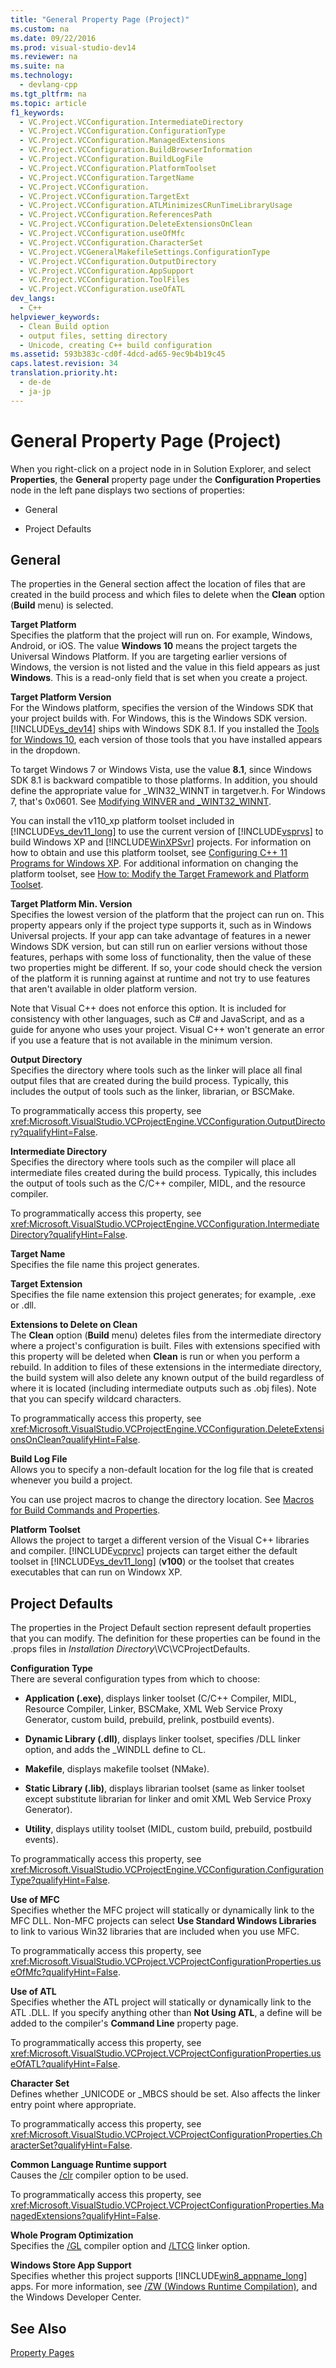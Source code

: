 ```yaml
---
title: "General Property Page (Project)"
ms.custom: na
ms.date: 09/22/2016
ms.prod: visual-studio-dev14
ms.reviewer: na
ms.suite: na
ms.technology: 
  - devlang-cpp
ms.tgt_pltfrm: na
ms.topic: article
f1_keywords: 
  - VC.Project.VCConfiguration.IntermediateDirectory
  - VC.Project.VCConfiguration.ConfigurationType
  - VC.Project.VCConfiguration.ManagedExtensions
  - VC.Project.VCConfiguration.BuildBrowserInformation
  - VC.Project.VCConfiguration.BuildLogFile
  - VC.Project.VCConfiguration.PlatformToolset
  - VC.Project.VCConfiguration.TargetName
  - VC.Project.VCConfiguration.
  - VC.Project.VCConfiguration.TargetExt
  - VC.Project.VCConfiguration.ATLMinimizesCRunTimeLibraryUsage
  - VC.Project.VCConfiguration.ReferencesPath
  - VC.Project.VCConfiguration.DeleteExtensionsOnClean
  - VC.Project.VCConfiguration.useOfMfc
  - VC.Project.VCConfiguration.CharacterSet
  - VC.Project.VCGeneralMakefileSettings.ConfigurationType
  - VC.Project.VCConfiguration.OutputDirectory
  - VC.Project.VCConfiguration.AppSupport
  - VC.Project.VCConfiguration.ToolFiles
  - VC.Project.VCConfiguration.useOfATL
dev_langs: 
  - C++
helpviewer_keywords: 
  - Clean Build option
  - output files, setting directory
  - Unicode, creating C++ build configuration
ms.assetid: 593b383c-cd0f-4dcd-ad65-9ec9b4b19c45
caps.latest.revision: 34
translation.priority.ht: 
  - de-de
  - ja-jp
---
```

# General Property Page (Project)
When you right-click on a project node in in Solution Explorer, and select **Properties**, the **General** property page under the **Configuration Properties** node in the left pane displays two sections of properties:  
  
-   General  
  
-   Project Defaults  
  
## General  
 The properties in the General section affect the location of files that are created in the build process and which files to delete when the **Clean** option (**Build** menu) is selected.  
  
 **Target Platform**  
 Specifies the platform that the project will run on. For example, Windows, Android, or iOS. The value **Windows 10** means the project targets the Universal Windows Platform. If you are targeting earlier versions of Windows, the version is not listed and the value in this field appears as just **Windows**. This is a read-only field that is set when you create a project.  
  
 **Target Platform Version**  
 For the Windows platform, specifies the version of the Windows SDK that your project builds with. For Windows, this is the Windows SDK version. [!INCLUDE[vs_dev14](../vs140/includes/vs_dev14_md.md)] ships with Windows SDK 8.1. If you installed the [Tools for Windows 10](http://go.microsoft.com/fwlink/p/?LinkId=617631), each version of those tools that you have installed appears in the dropdown.  
  
 To target Windows 7 or Windows Vista, use the value **8.1**, since Windows SDK 8.1 is backward compatible to those platforms. In addition, you should define the appropriate value for _WIN32_WINNT in targetver.h. For Windows 7, that's 0x0601. See [Modifying WINVER and _WINT32_WINNT](../vs140/modifying-winver-and-_win32_winnt.md).  
  
 You can install the v110_xp platform toolset included in [!INCLUDE[vs_dev11_long](../vs140/includes/vs_dev11_long_md.md)] to use the current version of [!INCLUDE[vsprvs](../vs140/includes/vsprvs_md.md)] to build Windows XP and [!INCLUDE[WinXPSvr](../vs140/includes/winxpsvr_md.md)] projects. For information on how to obtain and use this platform toolset, see [Configuring C++ 11 Programs for Windows XP](../vs140/configuring-programs-for-windows-xp.md). For additional information on changing the platform toolset, see [How to: Modify the Target Framework and Platform Toolset](../vs140/how-to--modify-the-target-framework-and-platform-toolset.md).  
  
 **Target Platform Min. Version**  
 Specifies the lowest version of the platform that the project can run on. This property appears only if the project type supports it, such as in Windows Universal projects. If your app can take advantage of features in a newer Windows SDK version, but can still run on earlier versions without those features, perhaps with some loss of functionality, then the value of these two properties might be different. If so, your code should check the version of the platform it is running against at runtime and not try to use features that aren't available in older platform version.  
  
 Note that Visual C++ does not enforce this option. It is included for consistency with other languages, such as C# and JavaScript, and as a guide for anyone who uses your project. Visual C++ won't generate an error if you use a feature that is not available in the minimum version.  
  
 **Output Directory**  
 Specifies the directory where tools such as the linker will place all final output files that are created during the build process. Typically, this includes the output of tools such as the linker, librarian, or BSCMake.  
  
 To programmatically access this property, see <xref:Microsoft.VisualStudio.VCProjectEngine.VCConfiguration.OutputDirectory?qualifyHint=False>.  
  
 **Intermediate Directory**  
 Specifies the directory where tools such as the compiler will place all intermediate files created during the build process. Typically, this includes the output of tools such as the C/C++ compiler, MIDL, and the resource compiler.  
  
 To programmatically access this property, see <xref:Microsoft.VisualStudio.VCProjectEngine.VCConfiguration.IntermediateDirectory?qualifyHint=False>.  
  
 **Target Name**  
 Specifies the file name this project generates.  
  
 **Target Extension**  
 Specifies the file name extension this project generates; for example, .exe or .dll.  
  
 **Extensions to Delete on Clean**  
 The **Clean** option (**Build** menu) deletes files from the intermediate directory where a project's configuration is built. Files with extensions specified with this property will be deleted when **Clean** is run or when you perform a rebuild. In addition to files of these extensions in the intermediate directory, the build system will also delete any known output of the build regardless of where it is located (including intermediate outputs such as .obj files). Note that you can specify wildcard characters.  
  
 To programmatically access this property, see <xref:Microsoft.VisualStudio.VCProjectEngine.VCConfiguration.DeleteExtensionsOnClean?qualifyHint=False>.  
  
 **Build Log File**  
 Allows you to specify a non-default location for the log file that is created whenever you build a project.  
  
 You can use project macros to change the directory location. See [Macros for Build Commands and Properties](../vs140/common-macros-for-build-commands-and-properties.md).  
  
 **Platform Toolset**  
 Allows the project to target a different version of the Visual C++ libraries and compiler. [!INCLUDE[vcprvc](../vs140/includes/vcprvc_md.md)] projects can target either the default toolset in [!INCLUDE[vs_dev11_long](../vs140/includes/vs_dev11_long_md.md)] (**v100**) or the toolset that creates executables that can run on Windowx XP.  
  
## Project Defaults  
 The properties in the Project Default section represent default properties that you can modify. The definition for these properties can be found in the .props files in *Installation Directory*\VC\VCProjectDefaults.  
  
 **Configuration Type**  
 There are several configuration types from which to choose:  
  
-   **Application (.exe)**, displays linker toolset (C/C++ Compiler, MIDL, Resource Compiler, Linker, BSCMake, XML Web Service Proxy Generator, custom build, prebuild, prelink, postbuild events).  
  
-   **Dynamic Library (.dll)**, displays linker toolset, specifies /DLL linker option, and adds the _WINDLL define to CL.  
  
-   **Makefile**, displays makefile toolset (NMake).  
  
-   **Static Library (.lib)**, displays librarian toolset (same as linker toolset except substitute librarian for linker and omit XML Web Service Proxy Generator).  
  
-   **Utility**, displays utility toolset (MIDL, custom build, prebuild, postbuild events).  
  
 To programmatically access this property, see <xref:Microsoft.VisualStudio.VCProjectEngine.VCConfiguration.ConfigurationType?qualifyHint=False>.  
  
 **Use of MFC**  
 Specifies whether the MFC project will statically or dynamically link to the MFC DLL. Non-MFC projects can select **Use Standard Windows Libraries** to link to various Win32 libraries that are included when you use MFC.  
  
 To programmatically access this property, see <xref:Microsoft.VisualStudio.VCProject.VCProjectConfigurationProperties.useOfMfc?qualifyHint=False>.  
  
 **Use of ATL**  
 Specifies whether the ATL project will statically or dynamically link to the ATL .DLL. If you specify anything other than **Not Using ATL**, a define will be added to the compiler's **Command Line** property page.  
  
 To programmatically access this property, see <xref:Microsoft.VisualStudio.VCProject.VCProjectConfigurationProperties.useOfATL?qualifyHint=False>.  
  
 **Character Set**  
 Defines whether _UNICODE or _MBCS should be set. Also affects the linker entry point where appropriate.  
  
 To programmatically access this property, see <xref:Microsoft.VisualStudio.VCProject.VCProjectConfigurationProperties.CharacterSet?qualifyHint=False>.  
  
 **Common Language Runtime support**  
 Causes the [/clr](../vs140/-clr--common-language-runtime-compilation-.md) compiler option to be used.  
  
 To programmatically access this property, see <xref:Microsoft.VisualStudio.VCProject.VCProjectConfigurationProperties.ManagedExtensions?qualifyHint=False>.  
  
 **Whole Program Optimization**  
 Specifies the [/GL](../vs140/-gl--whole-program-optimization-.md) compiler option and [/LTCG](../vs140/-ltcg--link-time-code-generation-.md) linker option.  
  
 **Windows Store App Support**  
 Specifies whether this project supports [!INCLUDE[win8_appname_long](../vs140/includes/win8_appname_long_md.md)] apps. For more information, see [/ZW (Windows Runtime Compilation)](../vs140/-zw--windows-runtime-compilation-.md), and the Windows Developer Center.  
  
## See Also  
 [Property Pages](../vs140/property-pages--visual-c---.md)